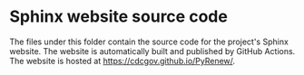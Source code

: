 # Sphinx website source code

The files under this folder contain the source code for the project's Sphinx website. The website is automatically built and published by GitHub Actions. The website is hosted at <https://cdcgov.github.io/PyRenew/>.
